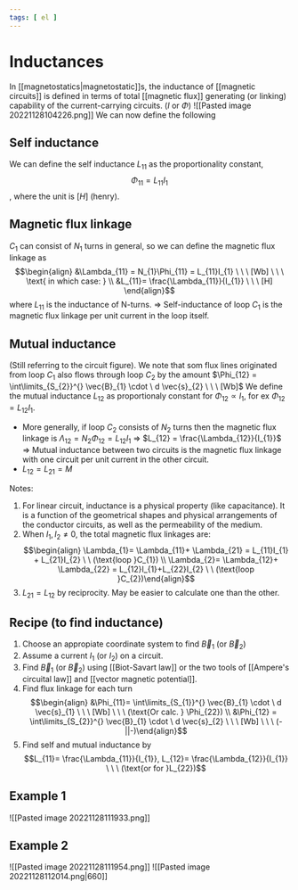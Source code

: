 ```yaml
---
tags: [ el ]
---
```

# Inductances
In [[magnetostatics|magnetostatic]]s, the inductance of [[magnetic circuits]] is defined in terms of total [[magnetic flux]] generating (or linking) capability of the current-carrying circuits. 
($I \text{ or } \Phi$)
![[Pasted image 20221128104226.png]]
We can now define the following

## Self inductance 
We can define the self inductance $L_{11}$ as the proportionality constant, $$\Phi_{11} = L_{11}I_{1}$$, where the unit is $[H]$ (henry).

## Magnetic flux linkage
$C_{1}$ can consist of $N_{1}$ turns in general, so we can define the magnetic flux linkage as $$\begin{align} &\Lambda_{11} = N_{1}\Phi_{11} = L_{11}I_{1} \ \ \ [Wb] \ \ \ \text{ in which case: } \\ &L_{11}= \frac{\Lambda_{11}}{I_{1}} \ \ \ [H] \end{align}$$where $L_{11}$ is the inductance of N-turns. 
$\Rightarrow$ Self-inductance of loop $C_{1}$ is the magnetic flux linkage per unit current in the loop itself.

## Mutual inductance 
(Still referring to the circuit figure). We note that som flux lines originated from loop $C_{1}$ also flows through loop $C_{2}$ by the amount $\Phi_{12} = \int\limits_{S_{2}}^{} \vec{B}_{1} \cdot \ d \vec{s}_{2} \ \ \ [Wb]$
We define the mutual inductance $L_{12}$ as proportionaly constant for $\Phi_{12} \propto I_{1}$, for ex  $\Phi_{12}= L_{12}I_{1}$. 
- More generally, if loop $C_{2}$ consists of $N_{2}$ turns then the magnetic flux linkage is $\Lambda_{12}= N_{2}\Phi_{12}= L_{12}I_{1}$
  $\Rightarrow$ $L_{12} = \frac{\Lambda_{12}}{I_{1}}$
  $\Rightarrow$ Mutual inductance between two circuits is the magnetic flux linkage with one circuit per unit current in the other circuit. 
- $L_{12} = L_{21} = M$

Notes: 
1) For linear circuit, inductance is a physical property (like capacitance). It is a function of the geometrical shapes and physical arrangements of the conductor circuits, as well as the permeability of the medium. 
2) When $I_{1}, I_{2} \neq 0$, the total magnetic flux linkages are: $$\begin{align} \Lambda_{1}= \Lambda_{11}+ \Lambda_{21} = L_{11}I_{1} + L_{21}I_{2} \ \ (\text{loop }C_{1})  \\ \Lambda_{2}= \Lambda_{12}+ \Lambda_{22} = L_{12}I_{1}+L_{22}I_{2} \ \ (\text{loop }C_{2})\end{align}$$
3)  $L_{21}= L_{12}$ by reciprocity. May be easier to calculate one than the other. 

## Recipe (to find inductance)
1) Choose an appropiate coordinate system to find $\vec{B}_{1}$ (or $\vec{B}_{2}$)
2) Assume a current $I_{1}$ (or $I_{2}$) on a circuit. 
3) Find $\vec{B}_{1}$ (or $\vec{B}_{2}$) using [[Biot-Savart law]] or the two tools of [[Ampere's circuital law]] and [[vector magnetic potential]].
4) Find flux linkage for each turn $$\begin{align} &\Phi_{11}= \int\limits_{S_{1}}^{} \vec{B}_{1} \cdot \ d \vec{s}_{1} \ \ \ [Wb] \ \ \ (\text{Or calc. } \Phi_{22}) \\ &\Phi_{12} = \int\limits_{S_{2}}^{} \vec{B}_{1} \cdot \ d \vec{s}_{2} \ \ \ [Wb] \ \ \ (-||-)\end{align}$$
5) Find self and mutual inductance by $$L_{11}= \frac{\Lambda_{11}}{I_{1}}, L_{12}= \frac{\Lambda_{12}}{I_{1}} \ \ \ (\text{or for }L_{22})$$
## Example 1
![[Pasted image 20221128111933.png]]

## Example 2
![[Pasted image 20221128111954.png]]
![[Pasted image 20221128112014.png|660]]